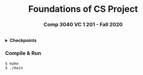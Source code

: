
<h1 align="center"><strong>Foundations of CS Project</strong></h1>
<h3 align="center"><strong>Comp 3040 VC 1 201 - Fall 2020</strong></h3>
<br>
<details>
<summary><strong>Checkpoints</strong></summary>

- **Checkpoint 1 recording:** https://www.youtube.com/watch?v=bE7id83jTZE&t=3s
- **Checkpoint 2 recording:**
- **Checkpoint 3 recording:**
- **Checkpoint 4 recording:**

</details>

### Compile & Run
```
$ make
$ ./main
```